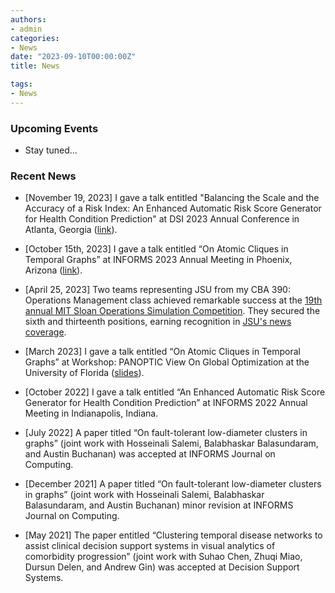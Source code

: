 ```yaml
---
authors:
- admin
categories:
- News
date: "2023-09-10T00:00:00Z"
title: News

tags:
- News
---
```


### Upcoming Events

- Stay tuned... 

### Recent News

- [November 19, 2023] I gave a talk entitled "Balancing the Scale and the Accuracy of a Risk Index: An Enhanced Automatic Risk Score Generator for Health Condition Prediction" at DSI 2023 Annual Conference in Atlanta, Georgia ([link](https://convention2.allacademic.com/one/dsi/dsi23/index.php?cmd=Online+Program+View+Session&selected_session_id=2099713&PHPSESSID=23v4behj8b1kp2lrvohql3g7es)).

- [October 15th, 2023] I gave a talk entitled “On Atomic Cliques in Temporal Graphs” at INFORMS 2023 Annual Meeting in Phoenix, Arizona ([link](https://www.abstractsonline.com/pp8/#!/10856/session/80Integer)).

- [April 25, 2023] Two teams representing JSU from my CBA 390: Operations Management class achieved remarkable success at the [19th annual MIT Sloan Operations Simulation Competition](https://sloangroups.mit.edu/operationsmanagement/opssimcom-2023/). They secured the sixth and thirteenth positions, earning recognition in [JSU's news coverage](https://www.jsu.edu/news/articles/2023/06/business-students-place-sixth-in-global-competition--.html).
- [March 2023] I gave a talk entitled “On Atomic Cliques in Temporal Graphs” at Workshop: PANOPTIC View On Global Optimization at the University of Florida ([slides](/publication/2021-2025/atomic-clique-2023/PANOPTIC_UFL_Lu.pdf)).

- [October 2022] I gave a talk entitled “An Enhanced Automatic Risk Score Generator for Health Condition Prediction” at INFORMS 2022 Annual Meeting in Indianapolis, Indiana.
- [July 2022] A paper titled “On fault-tolerant low-diameter clusters in graphs” (joint work with Hosseinali Salemi, Balabhaskar Balasundaram, and Austin Buchanan) was accepted at INFORMS Journal on Computing.
- [December 2021] A paper titled “On fault-tolerant low-diameter clusters in graphs” (joint work with Hosseinali Salemi, Balabhaskar Balasundaram, and Austin Buchanan) minor revision at INFORMS Journal on Computing.
- [May 2021] The paper entitled “Clustering temporal disease networks to assist clinical decision support systems in visual analytics of comorbidity progression” (joint work with Suhao Chen, Zhuqi Miao, Dursun Delen, and Andrew Gin) was accepted at Decision Support Systems.

